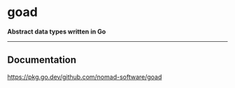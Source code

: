 # goad

**Abstract data types written in Go**

---

## Documentation

https://pkg.go.dev/github.com/nomad-software/goad
